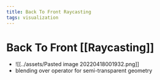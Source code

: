 ```yaml
---
title: Back To Front Raycasting
tags: visualization
---
```


# Back To Front [[Raycasting]]
- ![[../assets/Pasted image 20220418001932.png]]
- blending over operator for semi-transparent geometry
















































